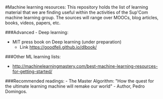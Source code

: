 #Machine learning resources: 
This repository holds the list of learning material that we are finding useful within the activities of the Sup'Com machine learning group. The sources will range over MOOCs, blog articles, books, videos, papers, etc. 


###Advanced - Deep learning: 

 - MIT press book on Deep learning (under preparation)
 	- Link https://goodfeli.github.io/dlbook/ 

###Other ML learning lists: 

 - http://machinelearningmastery.com/best-machine-learning-resources-for-getting-started/


###Recommended readings: 
	- The Master Algorithm: "How the quest for the ultimate learning machine will remake our world" - Author, Pedro Domingos. 